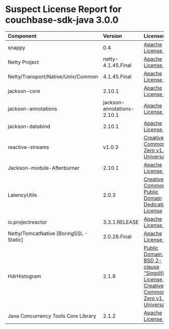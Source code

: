
Suspect License Report for couchbase-sdk-java 3.0.0
===================================================

|Component|Version|License(s)|
| :--- | :--- | :--- |
|snappy|0.4|[Apache License 2.0](../../license-data/7cae335f-1193-421e-92f1-8802b4243e93.txt)|
|Netty Project|netty-4.1.45.Final|[Apache License 2.0](../../license-data/7cae335f-1193-421e-92f1-8802b4243e93.txt)|
|Netty/Transport/Native/Unix/Common|4.1.45.Final|[Apache License 2.0](../../license-data/7cae335f-1193-421e-92f1-8802b4243e93.txt)|
|jackson-core|2.10.1|[Apache License 2.0](../../license-data/7cae335f-1193-421e-92f1-8802b4243e93.txt)|
|jackson-annotations|jackson-annotations-2.10.1|[Apache License 2.0](../../license-data/7cae335f-1193-421e-92f1-8802b4243e93.txt)|
|jackson-databind|2.10.1|[Apache License 2.0](../../license-data/7cae335f-1193-421e-92f1-8802b4243e93.txt)|
|reactive-streams|v1.0.3|[Creative Commons Zero v1.0 Universal](../../license-data/a7c69599-62b6-4d06-9ec6-ea688c041c00.txt)|
|Jackson-module-Afterburner|2.10.1|[Apache License 2.0](../../license-data/7cae335f-1193-421e-92f1-8802b4243e93.txt)|
|LatencyUtils|2.0.3|[Creative Commons Public Domain Dedication License](../../license-data/bfbd4bfa-5f71-4a23-9a23-4ac267626b34.txt)|
|io.projectreactor|3.3.1.RELEASE|[Apache License 2.0](../../license-data/7cae335f-1193-421e-92f1-8802b4243e93.txt)|
|Netty/TomcatNative [BoringSSL - Static]|2.0.28.Final|[Apache License 2.0](../../license-data/7cae335f-1193-421e-92f1-8802b4243e93.txt)|
|HdrHistogram|2.1.8|[Public Domain](../../license-data/d26bcb7d-5bc8-4f05-8942-a3a42728a2e4.txt), [BSD 2-clause "Simplified" License](../../license-data/cc875133-df38-4806-9921-473e0ef01a87.txt), [Creative Commons Zero v1.0 Universal](../../license-data/a7c69599-62b6-4d06-9ec6-ea688c041c00.txt)|
|Java Concurrency Tools Core Library|2.1.2|[Apache License 2.0](../../license-data/7cae335f-1193-421e-92f1-8802b4243e93.txt)|
